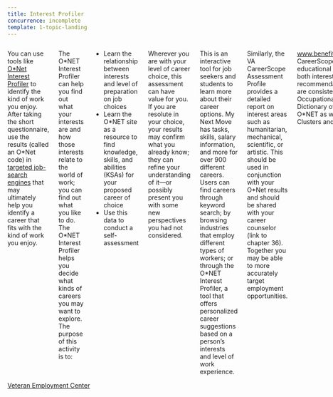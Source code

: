 ```yaml
---
title: Interest Profiler
concurrence: incomplete
template: 1-topic-landing
---
```


<div class="main" role="main" markdown="0">

<div class="section one" markdown="0">
<div class="primary" markdown="0">
<div class="row" markdown="0">
<div class="small-12 columns" markdown="1">

You can use tools like [O&#42;Net Interest Profiler](http://www.mynextmove.org/explore/ip) to identify the kind of work you enjoy. After taking the short questionnaire, use the results (called an O&#42;Net code) in [targeted job-search engines](http://jobcenter.usa.gov/find-a-job) that may ultimately help you identify a career that fits with the kind of work you enjoy.

The O&#42;NET Interest Profiler can help you find out what your interests are and how those interests relate to the world of work; you can find out what you like to do. The O&#42;NET Interest Profiler helps you decide what kinds of careers you may want to explore. The purpose of this activity is to:
- Learn the relationship between interests and level of preparation on job choices
- Learn the O&#42;NET site as a resource to find knowledge, skills, and abilities (KSAs) for your proposed
career of choice
- Use this data to conduct a self-assessment

Wherever you are with your level of career choice, this assessment can have value for you. If you
are resolute in your choice, your results may confirm what you already know; they can refine your
understanding of it—or possibly present you with some new perspectives you had not considered.

This is an interactive tool for job seekers and students to learn more about their career options. My Next Move has tasks, skills, salary information, and more for over 900 different careers. Users can find careers through keyword search; by browsing industries that employ different types of workers; or through the O&#42;NET Interest Profiler, a tool that offers personalized career suggestions based on a person’s interests and level of work experience.

Similarly, the VA CareerScope Assessment Profile provides a detailed report on interest areas such as humanitarian, mechanical, scientific, or artistic. This should be used in conjunction with your O&#42;Net results and should be shared with your career counselor (link to chapter 36). Together you may be able to more accurately target employment opportunities.

www.benefits.va.gov/gibill/careerscope.asp
CareerScope enhances the career and educational planning process by measuring both interest and
aptitude. Career recommendations can be generated that are consistent with the Guide for Occupational
Exploration (GOE), the Dictionary of Occupational Titles (DOT), O&#42;NET as well as the U.S. DOE Career
Clusters and Pathways.

The CareerScope self-assessment is designed to measure your aptitudes and interests. After you
complete the assessment, you will use the results as well as other factors to identify potential career
options.

The Department of Veterans Affairs (VA) in partnership with the Vocational Research Institute launched
CareerScope. CareerScope will provide career recommendations that align with your interests and
aptitudes.

CareerScope enhances the career and educational planning process by measuring both interest and aptitude through valid and reliable assessment tasks. CareerScope will identify your attraction to careers as they relate to the U.S. Department of Labor’s Interest Areas. It measures aptitudes that are most critical for today’s high growth and high replacement occupations through 2016. It includes a 12-scale interest inventory and a seven-part aptitude battery.

</div>
</div>
</div>

</div>

<div class="action-bar">
  <div class="row">
    <div class="small-12 columns">
      <a class="usa-button-primary" href="https://www.vets.gov/veterans-employment-center/">Veteran Employment Center</a>
    </div>
  </div>
</div>
